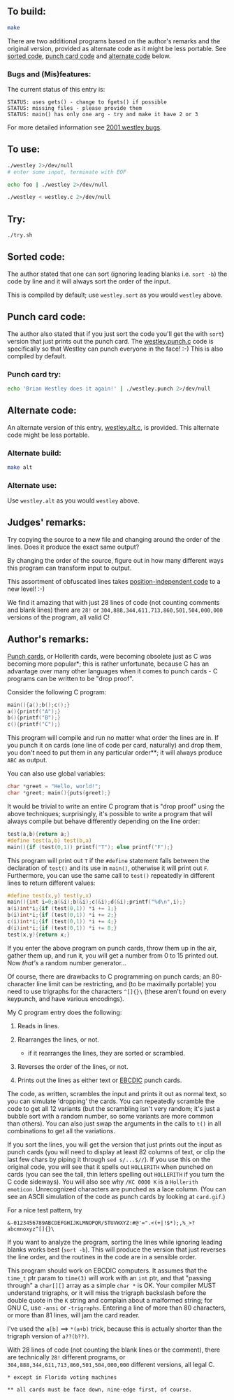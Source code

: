 ## To build:

```sh
make
```

There are two additional programs based on the author's remarks and the original
version, provided as alternate code as it might be less portable. See [sorted
code](#sorted-code), [punch card code](#punch-card-code) and [alternate
code](#alternate-code) below.


### Bugs and (Mis)features:

The current status of this entry is:

```
STATUS: uses gets() - change to fgets() if possible
STATUS: missing files - please provide them
STATUS: main() has only one arg - try and make it have 2 or 3
```

For more detailed information see [2001 westley bugs](../../bugs.html#2001_westley).


## To use:

```sh
./westley 2>/dev/null
# enter some input, terminate with EOF

echo foo | ./westley 2>/dev/null

./westley < westley.c 2>/dev/null
```


## Try:

```sh
./try.sh
```


## Sorted code:

The author stated that one can sort (ignoring leading blanks i.e. `sort -b`) the
code by line and it will always sort the order of the input.

This is compiled by default; use `westley.sort` as you would `westley` above.


## Punch card code:

The author also stated that if you just sort the code you'll get the with
`sort`) version that just prints out the punch card. The
[westley.punch.c](westley.punch.c) code is specifically so that Westley can punch
everyone in the face! :-) This is also compiled by default.


### Punch card try:

```sh
echo 'Brian Westley does it again!' | ./westley.punch 2>/dev/null
```


## Alternate code:

An alternate version of this entry, [westley.alt.c](westley.alt.c), is provided.
This alternate code might be less portable.


### Alternate build:

```sh
make alt
```


### Alternate use:

Use `westley.alt` as you would `westley` above.


## Judges' remarks:

Try copying the source to a new file and changing around the
order of the lines.  Does it produce the exact same output?

By changing the order of the source, figure out in how many different
ways this program can transform input to output.

This assortment of obfuscated lines takes [position-independent
code](https://en.wikipedia.org/wiki/Position-independent_code) to a new level! :-)

We find it amazing that with just 28 lines of code (not counting comments and
blank lines) there are `28!` or `304,888,344,611,713,860,501,504,000,000`
versions of the program, all valid C!


## Author's remarks:

[Punch cards](https://en.wikipedia.org/wiki/Punched_card), or Hollerith cards,
were becoming obsolete just as C was becoming more popular\*; this is rather
unfortunate, because C has an advantage over many other languages when it comes
to punch cards - C programs can be written to be "drop proof".

Consider the following C program:

```c
main(){a();b();c();}
a(){printf("A");}
b(){printf("B");}
c(){printf("C");}
```

This program will compile and run no matter what order the
lines are in.  If you punch it on cards (one line of code per
card, naturally) and drop them, you don't need to put them in
any particular order\*\*; it will always produce `ABC` as output.

You can also use global variables:

```c
char *greet = "Hello, world!";
char *greet; main(){puts(greet);}
```

It would be trivial to write an entire C program that is
"drop proof" using the above techniques; surprisingly, it's
possible to write a program that will always compile but
behave differently depending on the line order:

```c
test(a,b){return a;}
#define test(a,b) test(b,a)
main(){if (test(0,1)) printf("T"); else printf("F");}
```

This program will print out `T` if the `#define` statement
falls between the declaration of `test()` and its use in
`main()`, otherwise it will print out `F`.  Furthermore,
you can use the same call to `test()` repeatedly in
different lines to return different values:

```c
#define test(x,y) test(y,x)
main(){int i=0;a(&i);b(&i);c(&i);d(&i);printf("%d\n",i);}
a(i)int*i;{if (test(0,1)) *i += 1;}
b(i)int*i;{if (test(0,1)) *i += 2;}
c(i)int*i;{if (test(0,1)) *i += 4;}
d(i)int*i;{if (test(0,1)) *i += 8;}
test(x,y){return x;}
```

If you enter the above program on punch cards, throw them
up in the air, gather them up, and run it, you will get
a number from 0 to 15 printed out.  Now *that's* a random
number generator...

Of course, there are drawbacks to C programming on punch
cards; an 80-character line limit can be restricting, and
(to be maximally portable) you need to use trigraphs for
the characters `^[]{}\` (these aren't found on every
keypunch, and have various encodings).

My C program entry does the following:

1. Reads in lines.

2. Rearranges the lines, or not.
    - if it rearranges the lines, they are sorted or scrambled.

3. Reverses the order of the lines, or not.

4. Prints out the lines as either text or
[EBCDIC](https://en.wikipedia.org/wiki/EBCDIC) punch cards.

The code, as written, scrambles the input and prints it out
as normal text, so you can simulate 'dropping' the cards.
You can repeatedly scramble the code to get all 12 variants
(but the scrambling isn't very random; it's just a bubble
sort with a random number, so some variants are more common
than others).  You can also just swap the arguments in the
calls to `t()` in all combinations to get all the variations.

If you sort the lines, you will get the version that just
prints out the input as punch cards (you will need to display
at least 82 columns of text, or clip the last few chars by
piping it through `sed s/...$//`).  If you use this on the
original code, you will see that it spells out `HOLLERITH`
when punched on cards (you can see the tall, thin letters
spelling out `HOLLERITH` if you turn the C code sideways).
You will also see why `/KC 0000 K` is a `Hollerith emoticon`.
Unrecognized characters are punched as a lace column.
(You can see an ASCII simulation of the code as punch cards
by looking at `card.gif`.)

For a nice test pattern, try

```
&-0123456789ABCDEFGHIJKLMNOPQR/STUVWXYZ:#@'=".<(+|!$*);,%_>?abcmnoxyz^[]{}\
```

If you want to analyze the program, sorting the lines while
ignoring leading blanks works best (`sort -b`).  This will
produce the version that just reverses the line order, and
the routines in the code are in a sensible order.

This program should work on EBCDIC computers.  It assumes
that the `time_t` ptr param to `time(3)` will work with an `int`
ptr, and that "passing through" a `char[][]` array as a simple
`char *` is OK.  Your compiler MUST understand trigraphs, or it
will miss the trigraph backslash before the double quote in
the `K` string and complain about a malformed string; for GNU
C, use `-ansi` or `-trigraphs`.  Entering a line of more than 80
characters, or more than 81 lines, will jam the card reader.

I've used the `a[b]` ==> `*(a+b)` trick, because this is
actually shorter than the trigraph version of `a??(b??)`.

With 28 lines of code (not counting the blank lines or the
comment), there are technically `28!` different programs, or
`304,888,344,611,713,860,501,504,000,000` different versions,
all legal C.

```
* except in Florida voting machines

** all cards must be face down, nine-edge first, of course.
```


<!--

    Copyright © 1984-2024 by Landon Curt Noll. All Rights Reserved.

    You are free to share and adapt this file under the terms of this license:

	Creative Commons Attribution-ShareAlike 4.0 International (CC BY-SA 4.0)

    For more information, see:

	https://creativecommons.org/licenses/by-sa/4.0/

-->
